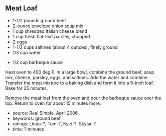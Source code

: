 Meat Loaf
---------

- 1-1/2 pounds ground beef
- 2-ounce envelope onion soup mix
- 1 cup shredded Italian cheese blend
- 1 cup fresh flat-leaf parsley, chopped
- 2 eggs
- 1-1/2 cups saltines (about 4 ounces), finely ground
- 1/3 cup water
<!-- -->
- 1/2 cup barbeque sauce

Heat oven to 400 deg F.  In a large bowl, combine the ground beef,
soup mix, cheese, parsley, eggs, and saltines.  Add the water and
combine.  Transfer the meat mixture to a baking dish and form it into
a 9-inch loaf.  Bake for 25 minutes.

Remove the meat loaf from the oven and pour the barbeque sauce over
the top.  Return to oven for about 15 minutes more.

- source: Real Simple, April 2006
- keywords: ground beef
- ratings: Linda-?, Tom-?, Kyle-?, Skylar-?
- time: ? minutes
